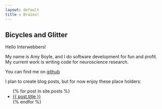 ```yaml
---
layout: default
title : Brains!
---
```

Bicycles and Glitter
---------------------

Hello Interwebbers!

My name is Amy Boyle, and I do software development for fun and profit. My current work is writing code for neuroscience research. 

You can find me on <a href="https://github.com/boylea">github</a> 

I plan to create blog posts, but for now enjoy these place holders:

<ul>
  {% for post in site.posts %}
    <li>
      <a href="{{ post.url }}">{{ post.title }}</a>
    </li>
  {% endfor %}
</ul>